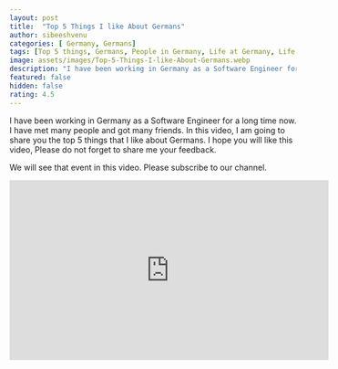 ```yaml
---
layout: post
title:  "Top 5 Things I like About Germans"
author: sibeeshvenu
categories: [ Germany, Germans]
tags: [Top 5 things, Germans, People in Germany, Life at Germany, Life in Germany, Sibeesh Passion, Njan Oru Malayali,  Germaniyile Nalukal, Germany, Malayali in Germany, Indians in Germany, Keralite in Germany, Malayalees in Germany]
image: assets/images/Top-5-Things-I-like-About-Germans.webp
description: "I have been working in Germany as a Software Engineer for a long time now. I have met many people and got many friends. In this video, I am going to share you the top 5 things that I like about Germans. I hope you will like this video, Please do not forget to share me your feedback"
featured: false
hidden: false
rating: 4.5
---
```


I have been working in Germany as a Software Engineer for a long time now. I have met many people and got many friends. In this video, I am going to share you the top 5 things that I like about Germans. I hope you will like this video, Please do not forget to share me your feedback.  



We will see that event in this video. Please subscribe to our channel. 

<iframe width="560" height="315" src="https://www.youtube.com/embed/H79BN_kM9vo" frameborder="0" allow="accelerometer; autoplay; encrypted-media; gyroscope; picture-in-picture" allowfullscreen></iframe>
